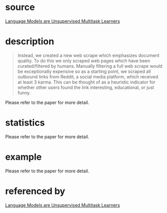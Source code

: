 # source
[Language Models are Unsupervised Multitask Learners](https://d4mucfpksywv.cloudfront.net/better-language-models/language-models.pdf)
# description
>Instead, we created a new web scrape which emphasizes
document quality. To do this we only scraped web pages
which have been curated/filtered by humans. Manually
filtering a full web scrape would be exceptionally expensive
so as a starting point, we scraped all outbound links from
Reddit, a social media platform, which received at least 3
karma. This can be thought of as a heuristic indicator for
whether other users found the link interesting, educational,
or just funny.

Please refer to the paper for more detail.
# statistics
Please refer to the paper for more detail.
# example
Please refer to the paper for more detail.
# referenced by
[Language Models are Unsupervised Multitask Learners](https://d4mucfpksywv.cloudfront.net/better-language-models/language-models.pdf)
